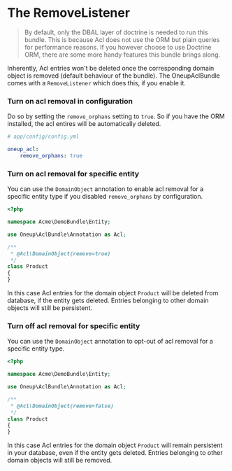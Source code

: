 # The RemoveListener

> By default, only the DBAL layer of doctrine is needed to run this bundle. This is because Acl does not use the ORM but plain
queries for performance reasons. If you however choose to use Doctrine ORM, there are some more handy features this bundle
brings along.

Inherently, Acl entries won't be deleted once the corresponding domain object is removed (default behaviour of the bundle). The OneupAclBundle comes with a `RemoveListener`
which does this, if you enable it.

### Turn on acl removal in configuration

Do so by setting the `remove_orphans` setting to `true`. So if you have the ORM installed, the acl entires will be automatically deleted.

```yaml
# app/config/config.yml

oneup_acl:
    remove_orphans: true
```

### Turn on acl removal for specific entity

You can use the `DomainObject` annotation to enable acl removal for a specific entity type if you disabled `remove_orphans` by configuration.

```php
<?php

namespace Acme\DemoBundle\Entity;

use Oneup\AclBundle\Annotation as Acl;

/**
 * @Acl\DomainObject(remove=true)
 */
class Product
{
}
```

In this case Acl entries for the domain object `Product` will be deleted from database, if the entity gets deleted. Entries belonging to other domain objects will still be persistent.

### Turn off acl removal for specific entity

You can use the `DomainObject` annotation to opt-out of acl removal for a specific entity type.

```php
<?php

namespace Acme\DemoBundle\Entity;

use Oneup\AclBundle\Annotation as Acl;

/**
 * @Acl\DomainObject(remove=false)
 */
class Product
{
}
```

In this case Acl entries for the domain object `Product` will remain persistent in your database, even if the entity gets
deleted. Entries belonging to other domain objects will still be removed.
